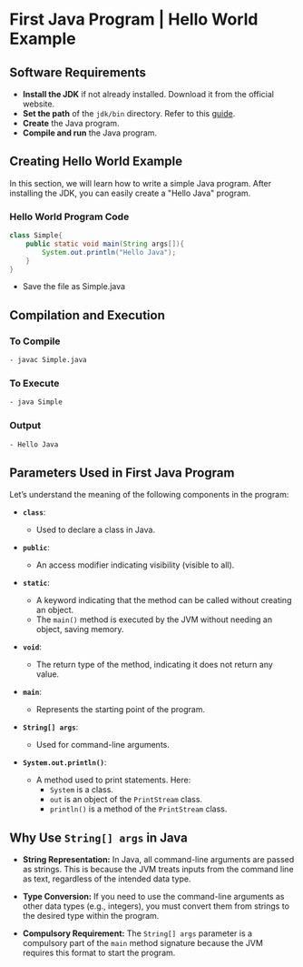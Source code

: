 # First Java Program | Hello World Example

## Software Requirements
- **Install the JDK** if not already installed. Download it from the official website.
- **Set the path** of the `jdk/bin` directory. Refer to this [guide](http://www.javatpoint.com/how-to-set-path-in-java).
- **Create** the Java program.
- **Compile and run** the Java program.

## Creating Hello World Example
In this section, we will learn how to write a simple Java program. After installing the JDK, you can easily create a "Hello Java" program.

### Hello World Program Code
```java
class Simple{  
    public static void main(String args[]){  
        System.out.println("Hello Java");  
    }  
}
```
- Save the file as Simple.java

## Compilation and Execution

### To Compile
```bash
- javac Simple.java
```
### To Execute
```bash
- java Simple
```
### Output
```bash
- Hello Java
```

## Parameters Used in First Java Program

Let’s understand the meaning of the following components in the program:

- **`class`**: 
  - Used to declare a class in Java.

- **`public`**: 
  - An access modifier indicating visibility (visible to all).

- **`static`**: 
  - A keyword indicating that the method can be called without creating an object. 
  - The `main()` method is executed by the JVM without needing an object, saving memory.

- **`void`**: 
  - The return type of the method, indicating it does not return any value.

- **`main`**: 
  - Represents the starting point of the program.

- **`String[] args`**: 
  - Used for command-line arguments.

- **`System.out.println()`**: 
  - A method used to print statements. Here:
    - `System` is a class.
    - `out` is an object of the `PrintStream` class.
    - `println()` is a method of the `PrintStream` class.

## Why Use `String[] args` in Java

- **String Representation:** In Java, all command-line arguments are passed as strings. This is because the JVM treats inputs from the command line as text, regardless of the intended data type.

- **Type Conversion:** If you need to use the command-line arguments as other data types (e.g., integers), you must convert them from strings to the desired type within the program.

- **Compulsory Requirement:** The `String[] args` parameter is a compulsory part of the `main` method signature because the JVM requires this format to start the program.







